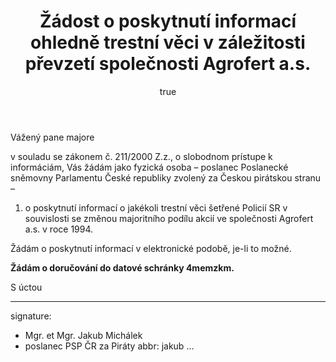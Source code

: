 ﻿---
title:      Žádost o poskytnutí informací ohledně trestní věci v záležitosti převzetí společnosti Agrofert a.s.
author:
   name:    Jakub Michálek
   phone:   +420 775 978 550
   ds:      4memzkm
   mail:    jakub.michalek@pirati.cz
our:
   name:    Poslanecký klub Pirátů
   sign:    JMI \#cislo
your:
   name:    
      -     Ministerstvo vnútra SR             
      -     Prezídium Policajného zboru
      -     Oddelenie komunikácie a prevencie kancelárie prezidenta PZ
      -	    Pribinova 2, 812 72 Bratislava
   note:
      -     k rukám mjr. JUDr. Michala Slivky
style:      letter
reminder:   true
---

Vážený pane majore

v souladu se zákonem č. 211/2000 Z.z., o slobodnom prístupe k informáciám, Vás žádám jako fyzická osoba – poslanec Poslanecké sněmovny Parlamentu České republiky zvolený za Českou pirátskou stranu – 

1. o poskytnutí informací o jakékoli trestní věci šetřené Policií SR v souvislosti se změnou majoritního podílu akcií ve společnosti Agrofert a.s. v roce 1994. 


Žádám o poskytnutí informací v elektronické podobě, je-li to možné. 

**Žádám o doručování do datové schránky 4memzkm.**

S úctou 

---
signature: 
  - Mgr. et Mgr. Jakub Michálek
  - poslanec PSP ČR za Piráty
abbr:       jakub
...
